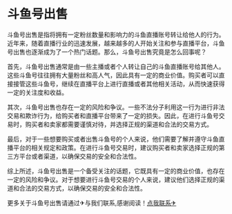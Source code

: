 # 斗鱼号出售

斗鱼号出售是指将拥有一定粉丝数量和影响力的斗鱼直播账号转让给他人的行为。近年来，随着直播行业的迅速发展，越来越多的人开始关注和参与直播平台，斗鱼号出售也逐渐成为了一个热门话题。那么，斗鱼号出售究竟是怎么回事呢？

首先，斗鱼号出售通常是由一些主播或者个人转让自己的斗鱼直播账号给其他人。这些斗鱼号往往拥有大量粉丝和高人气，因此具有一定的商业价值。购买者可以直接接管这些斗鱼号，继续在直播平台上进行直播或者其他相关活动，从而快速获得一定的关注度和收益。

其次，斗鱼号出售也存在一定的风险和争议。一些不法分子利用这一行为进行非法交易和欺诈行为，给购买者和直播平台带来了一定的损失。因此，在进行斗鱼号交易时，购买者和卖家都需要谨慎对待，并选择正规的渠道和合法的交易方式。

最后，对于一些想要购买或者出售斗鱼号的个人来说，他们需要了解并遵守斗鱼直播平台的相关规定和政策。在进行斗鱼号交易时，建议购买者和卖家选择正规的第三方平台或者渠道，以确保交易的安全和合法性。

综上所述，斗鱼号出售是一个备受关注的话题，它既具有一定的商业价值，也存在一定的风险和争议。对于想要进行斗鱼号交易的个人来说，建议他们选择正规的渠道和合法的交易方式，以确保交易的安全和合法性。

更多关于斗鱼号出售请通过✈与我们联系,感谢阅读！[点我联系✈](https://u.k02.cc)